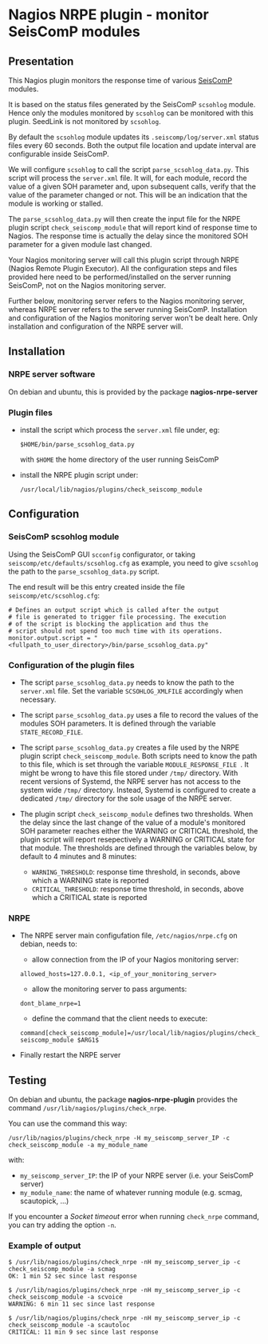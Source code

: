 # Nagios NRPE plugin - monitor SeisComP modules

## Presentation

This Nagios plugin monitors the response time of various
[SeisComP](https://www.seiscomp.de/) modules.

It is based on the status files generated by the SeisComP `scsohlog` module.
Hence only the modules monitored by `scsohlog` can be monitored with this plugin.
SeedLink is not monitored by `scsohlog`.

By default the `scsohlog` module updates its `.seiscomp/log/server.xml` status
files every 60 seconds. Both the output file location and update interval are
configurable inside SeisComP.

We will configure `scsohlog` to call the script `parse_scsohlog_data.py`.
This script will process the `server.xml` file. It will, for each module,
record the value of a given SOH parameter and, upon subsequent calls,
verify that the value of the parameter changed or not. This will be
an indication that the module is working or stalled.

The `parse_scsohlog_data.py` will then create the input file for the NRPE
plugin script `check_seiscomp_module` that will report kind of response time
to Nagios. The response time is actually the delay since the monitored SOH
parameter for a given module last changed.

Your Nagios monitoring server will call this plugin script through NRPE (Nagios
Remote Plugin Executor). All the configuration steps and files provided here
need to be performed/installed on the server running SeisComP, not on the
Nagios monitoring server.

Further below, monitoring server refers to the Nagios monitoring server,
whereas NRPE server refers to the server running SeisComP. Installation
and configuration of the Nagios monitoring server won't be dealt here. Only
installation and configuration of the NRPE server will.

## Installation

### NRPE server software

On debian and ubuntu, this is provided by the package **nagios-nrpe-server**

### Plugin files

* install the script which process the `server.xml` file under, eg:

    `$HOME/bin/parse_scsohlog_data.py`

    with `$HOME` the home directory of the user running SeisComP

* install the NRPE plugin script under:

    `/usr/local/lib/nagios/plugins/check_seiscomp_module`

## Configuration

### SeisComP scsohlog module

Using the SeisComP GUI `scconfig` configurator, or taking
`seiscomp/etc/defaults/scsohlog.cfg` as example, you need
to give `scsohlog` the path to the `parse_scsohlog_data.py` script.

The end result will be this entry created inside the file
`seiscomp/etc/scsohlog.cfg`:

```
# Defines an output script which is called after the output
# file is generated to trigger file processing. The execution
# of the script is blocking the application and thus the
# script should not spend too much time with its operations.
monitor.output.script = "<fullpath_to_user_directory>/bin/parse_scsohlog_data.py"
```

### Configuration of the plugin files

* The script `parse_scsohlog_data.py` needs to know the path to the `server.xml`
file. Set the variable `SCSOHLOG_XMLFILE` accordingly when necessary.

* The script `parse_scsohlog_data.py` uses a file to record the values of the
modules SOH parameters. It is defined through the variable `STATE_RECORD_FILE`.

* The script `parse_scsohlog_data.py` creates a file used by the NRPE plugin
script `check_seiscomp_module`. Both scripts need to know the path to this
file, which is set through the variable `MODULE_RESPONSE_FILE `. It might be
wrong to have this file stored under `/tmp/` directory. With recent versions
of Systemd, the NRPE server has not access to the system wide `/tmp/` directory.
Instead, Systemd is configured to create a dedicated `/tmp/` directory for
the sole usage of the NRPE server.

* The plugin script `check_seiscomp_module` defines two thresholds. When
the delay since the last change of the value of a module's monitored SOH
parameter reaches either the WARNING or CRITICAL threshold, the plugin script
will report resepectively a WARNING or CRITICAL state for that module.
The thresholds are defined through the variables below, by default to 4 minutes
and 8 minutes:

    * `WARNING_THRESHOLD`: response time threshold, in seconds, above which a WARNING state is reported
    * `CRITICAL_THRESHOLD`: response time threshold, in seconds, above which a CRITICAL state is reported

### NRPE

* The NRPE server main configufation file, `/etc/nagios/nrpe.cfg` on debian, needs to:

    * allow connection from the IP of your Nagios monitoring server:

    `allowed_hosts=127.0.0.1, <ip_of_your_monitoring_server>`

    * allow the monitoring server to pass arguments:

    `dont_blame_nrpe=1`

    * define the command that the client needs to execute:

    `command[check_seiscomp_module]=/usr/local/lib/nagios/plugins/check_seiscomp_module $ARG1$`

* Finally restart the NRPE server

## Testing

On debian and ubuntu, the package **nagios-nrpe-plugin** provides the
command `/usr/lib/nagios/plugins/check_nrpe`.

You can use the command this way:

`/usr/lib/nagios/plugins/check_nrpe -H my_seiscomp_server_IP -c check_seiscomp_module -a my_module_name`

with:
* `my_seiscomp_server_IP`: the IP of your NRPE server (i.e. your SeisComP server)
* `my_module_name`: the name of whatever running module (e.g. scmag, scautopick, ...)

If you encounter a *Socket timeout* error when running `check_nrpe` command,
you can try adding the option `-n`.

### Example of output

```
$ /usr/lib/nagios/plugins/check_nrpe -nH my_seiscomp_server_ip -c check_seiscomp_module -a scmag
OK: 1 min 52 sec since last response

$ /usr/lib/nagios/plugins/check_nrpe -nH my_seiscomp_server_ip -c check_seiscomp_module -a scvoice
WARNING: 6 min 11 sec since last response

$ /usr/lib/nagios/plugins/check_nrpe -nH my_seiscomp_server_ip -c check_seiscomp_module -a scautoloc
CRITICAL: 11 min 9 sec since last response
```
